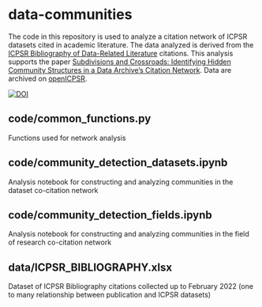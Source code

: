 # data-communities

The code in this repository is used to analyze a citation network of ICPSR datasets cited in academic literature. The data analyzed is derived from the [ICPSR Bibliography of Data-Related Literature](https://www.icpsr.umich.edu/web/pages/ICPSR/citations/) citations. This analysis supports the paper [Subdivisions and Crossroads: Identifying Hidden Community Structures in a Data Archive’s Citation Network](https://doi.org/10.48550/arXiv.2205.08395). Data are archived on [openICPSR](https://www.openicpsr.org/openicpsr/project/174361/version/V1/view).

[![DOI](https://zenodo.org/badge/492936222.svg)](https://zenodo.org/badge/latestdoi/492936222)

## code/common_functions.py
Functions used for network analysis

## code/community_detection_datasets.ipynb
Analysis notebook for constructing and analyzing communities in the dataset co-citation network

## code/community_detection_fields.ipynb
Analysis notebook for constructing and analyzing communities in the field of research co-citation network

## data/ICPSR_BIBLIOGRAPHY.xlsx
Dataset of ICPSR Bibliography citations collected up to February 2022 (one to many relationship between publication and ICPSR datasets)
